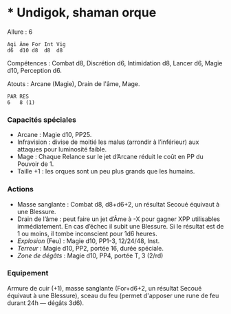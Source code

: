 # * Undigok, shaman orque

Allure : 6

	Agi	Âme	For	Int	Vig
	d6	d10	d8	d8	d8

Compétences : Combat d8, Discrétion d6, Intimidation d8, Lancer d6, Magie d10, Perception d6.

Atouts : Arcane (Magie), Drain de l'âme, Mage.

	PAR	RES
	6	8 (1)

### Capacités spéciales
- Arcane : Magie d10, PP25.
- Infravision : divise de moitié les malus (arrondir à l’inférieur) aux attaques pour luminosité faible.
- Mage : Chaque Relance sur le jet d’Arcane réduit le coût en PP du Pouvoir de 1.
- Taille +1 : les orques sont un peu plus grands que les humains.

### Actions
- Masse sanglante : Combat d8, d8+d6+2, un résultat Secoué équivaut à une Blessure.
- Drain de l’âme : peut faire un jet d’Âme à -X pour gagner XPP utilisables immédiatement. En cas d’échec il subit une Blessure. Si le résultat est de 1 ou moins, il tombe inconscient pour 1d6 heures.
- _Explosion_ (Feu) : Magie d10, PP1-3, 12/24/48, Inst.
- _Terreur_ : Magie d10, PP2, portée 16, durée spéciale.
- _Zone de dégâts_ : Magie d10, PP4, portée T, 3 (2/rd)

### Equipement
Armure de cuir (+1), masse sanglante (For+d6+2, un résultat Secoué équivaut à une Blessure), sceau du feu (permet d'apposer une rune de feu durant 24h — dégâts 3d6).
